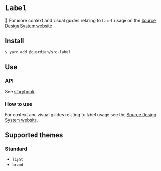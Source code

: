 # `Label`

📣 For more context and visual guides relating to `Label` usage on the [Source Design System website](https://www.theguardian.design)

## Install

```sh
$ yarn add @guardian/src-label
```

## Use

### API

See [storybook](https://guardian.github.io/source/?path=/docs/source-src-label-label-).

### How to use

For context and visual guides relating to label usage see the [Source Design System website](https://theguardian.design/2a1e5182b/p/40151e-label/b/86af7d).

## Supported themes

### Standard

-   `light`
-   `brand`
